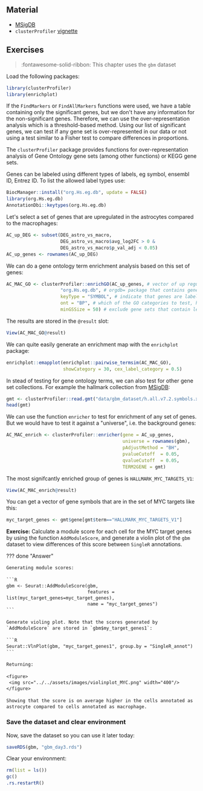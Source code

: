 ## Material

- [MSigDB](http://www.gsea-msigdb.org/gsea/msigdb/index.jsp)
- `clusterProfiler` [vignette](https://bioconductor.org/packages/release/bioc/vignettes/clusterProfiler/inst/doc/clusterProfiler.html)

## Exercises

> :fontawesome-solid-ribbon: This chapter uses the `gbm` dataset

Load the following packages:

```R
library(clusterProfiler)
library(enrichplot)
```

If the `FindMarkers` or `FindAllMarkers` functions were used,
we have a table containing only the significant genes,
but we don't have any information for the non-significant
genes. Therefore, we can use the over-representation analysis
which is a threshold-based method.
Using our list of significant genes, we can test
if any gene set is over-represented in our data or not using a test
similar to a Fisher test to compare differences in proportions.

The `clusterProfiler` package provides functions for over-representation
analysis of Gene Ontology gene sets (among other functions) or KEGG gene sets.

Genes can be labeled using different types of labels, eg
symbol, ensembl ID, Entrez ID. To list the allowed
label types use:

```R
BiocManager::install("org.Hs.eg.db", update = FALSE)
library(org.Hs.eg.db)
AnnotationDbi::keytypes(org.Hs.eg.db)
```

Let's select a set of genes that are upregulated in the astrocytes compared to the macrophages:

```R
AC_up_DEG <- subset(DEG_astro_vs_macro,
                    DEG_astro_vs_macro$avg_log2FC > 0 &
                    DEG_astro_vs_macro$p_val_adj < 0.05)
AC_up_genes <- rownames(AC_up_DEG)
```

We can do a gene ontology term enrichment analysis based on this set of genes:

```R
AC_MAC_GO <- clusterProfiler::enrichGO(AC_up_genes, # vector of up regulated genes
                    "org.Hs.eg.db", # orgdb= package that contains gene label types correspondances
                    keyType = "SYMBOL", # indicate that genes are labeled using symbols
                    ont = "BP", # which of the GO categories to test, here the "Biological Processes"
                    minGSSize = 50) # exclude gene sets that contain less than 50 genes
```

The results are stored in the `@result` slot:

```R
View(AC_MAC_GO@result)
```

We can quite easily generate an enrichment map with the `enrichplot` package:

```R
enrichplot::emapplot(enrichplot::pairwise_termsim(AC_MAC_GO),
                     showCategory = 30, cex_label_category = 0.5)
```

In stead of testing for gene ontology terms, we can also test for other gene set collections. For example the hallmark collection from [MSigDB](http://www.gsea-msigdb.org/gsea/msigdb/index.jsp):

```R
gmt <- clusterProfiler::read.gmt("data/gbm_dataset/h.all.v7.2.symbols.xls")
head(gmt)
```

We can use the function `enricher` to test for enrichment of any set of genes. But we would have to test it against a "universe", i.e. the background genes:

```R
AC_MAC_enrich <- clusterProfiler::enricher(gene = AC_up_genes,
                                           universe = rownames(gbm),
                                           pAdjustMethod = "BH",
                                           pvalueCutoff  = 0.05,
                                           qvalueCutoff  = 0.05,
                                           TERM2GENE = gmt)
```

The most signifcantly enriched group of genes is `HALLMARK_MYC_TARGETS_V1`:

```R
View(AC_MAC_enrich@result)
```

You can get a vector of gene symbols that are in the set of MYC targets like this:

```R
myc_target_genes <- gmt$gene[gmt$term=="HALLMARK_MYC_TARGETS_V1"]
```

**Exercise:** Calculate a module score for each cell for the MYC target genes by using the function `AddModuleScore`, and generate a violin plot of the `gbm` dataset to view differences of this score between `SingleR` annotations.

??? done "Answer"

    Generating module scores:

    ```R
    gbm <- Seurat::AddModuleScore(gbm,
                                  features = list(myc_target_genes=myc_target_genes),
                                  name = "myc_target_genes")
    ```

    Generate violing plot. Note that the scores generated by `AddModuleScore` are stored in `gbm$my_target_genes1`:

    ```R
    Seurat::VlnPlot(gbm, "myc_target_genes1", group.by = "SingleR_annot")
    ```

    Returning:

    <figure>
     <img src="../../assets/images/violinplot_MYC.png" width="400"/>
    </figure>

    Showing that the score is on average higher in the cells annotated as astrocyte compared to cells annotated as macrophage.

### Save the dataset and clear environment

Now, save the dataset so you can use it later today:

```R
saveRDS(gbm, "gbm_day3.rds")
```

Clear your environment:

```R
rm(list = ls())
gc()
.rs.restartR()
```
